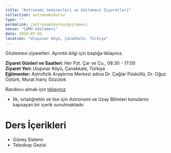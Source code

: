 ```yaml
---
title: "Astronomi Seminerleri ve Gözlemevi Ziyaretleri"
collection: astronomikursu
type: ""
permalink: /astronomikursu/gozlemevi
venue: "ÇOMÜ Gözlemevi"
date: 2019-07-01
location: "Ulupınar Köyü, Çanakkale, Türkiye"
---
```

Gözlemevi ziyaretleri. Ayrıntılı bilgi için başlığa tıklayınız.

<b>Ziyaret Günleri ve Saatleri: </b> Her Pzt. Çar ve Cu., 08:30 - 17:00 <br>
<b>Ziyaret Yeri: </b> Ulupınar Köyü, Çanakkale, Türkiye <br>
<b>Eğitmenler: </b> Astrofizik Araştırma Merkezi adına Dr. Çağlar Püsküllü, Dr. Oğuz Öztürk, Murat İnanç Gözütok

Randevu almak için <a href='http://physics.comu.edu.tr/caam/ziyaretci_formu.php'> tıklayınız </a>

* İlk, ortaöğretim ve lise için Astronomi ve Uzay Bilimleri konularını kapsayan bir içerik sunulmaktadır.

Ders İçerikleri
======
* Güneş Sistemi
* Teleskop Gezisi

<!-- Global site tag (gtag.js) - Google Analytics -->
<script async src="https://www.googletagmanager.com/gtag/js?id=UA-130299748-1"></script>
<script>
  window.dataLayer = window.dataLayer || [];
  function gtag(){dataLayer.push(arguments);}
  gtag('js', new Date());

  gtag('config', 'UA-130299748-1');
</script>

